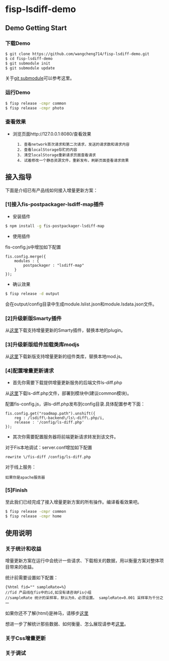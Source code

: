 fisp-lsdiff-demo
================

## Demo Getting Start

### 下载Demo

```sh
$ git clone https://github.com/wangcheng714/fisp-lsdiff-demo.git
$ cd fisp-lsdiff-demo
$ git submodule init
$ git submodule update
```

关于[git submodule](http://git-scm.com/docs/git-submodule)可以参考这里。

### 运行Demo

```sh
$ fisp release -cmpr common
$ fisp release -cmpr photo
```

### 查看效果

* 浏览页面http://127.0.0.1:8080/查看效果

        1. 查看network首次请求和第二次请求，发送的请求数和请求内容
        2. 查看localStorage存贮的内容
        3. 清空localStorage重新请求页面查看请求
        4. 试着修改一个静态资源文件，重新发布，刷新页面查看请求效果

## 接入指导

下面是介绍已有产品线如何接入增量更新方案：

### [1]接入fis-postpackager-lsdiff-map插件

* 安装插件

```sh
$ npm install -g fis-postpackager-lsdiff-map
```

* 使用插件

fis-config.js中增加如下配置

	fis.config.merge({
		modules : {
			postpackager : "lsdiff-map"
		}
	});
	
* 确认效果

```sh
$ fisp release -d output
```

会在output/config目录中生成module.lslist.json和module.lsdata.json文件。

### [2]升级新版Smarty插件

从[这里](https://github.com/wangcheng714/fis-plus-lsidff-plugin)下载支持增量更新的Smarty插件，替换本地的plugin。

### [3]升级新版组件加载类库modjs

从[这里](https://github.com/2betop/mod/mod-ls.js)下载新版支持增量更新的组件类库，替换本地mod.js。

### [4]配置增量更新请求

* 首先你需要下载提供增量更新服务的后端文件ls-diff.php

从[这里](https://github.com/wangcheng714/fis-localstorage-php-backend)下载ls-diff.php文件，部署到模块中(建议common模块)。

配置fis-config.js，讲ls-diff.php发布到config目录.具体配置参考下面：

	fis.config.get("roadmap.path").unshift({
		reg : /lsdiff\-backend\/ls\-diff\.php/i,
		release : '/config/ls-diff.php'
	});

* 其次你需要配置服务器将前端更新请求转发到该文件。

对于Fis本地调试：server.conf增加如下配置

	rewrite \/fis-diff /config/ls-diff.php
		
对于线上服务：

	如果你是apache服务器
	
### [5]Finish

至此我们已经完成了接入增量更新方案的所有操作。编译看看效果吧。

```sh
$ fisp release -cmpr common
$ fisp release -cmpr home
```


## 使用说明

### 关于统计和收益

增量更新方案在运行中会统计一些请求、下载相关的数据，用以衡量方案对整体项目带来的收益。

统计前需要设置如下配置：

    {%html fid="" sampleRate=%}
    //fid 产品线在fis中的id,如没有请咨询Fis小组
    //sampleRate 统计的采样率，默认为0，必须设置。 sampleRate=0.001 采样率为千分之一
    
如果你还不了解{html}是神马，请移步[这里](http://oak.baidu.com/docs/fis-plus/user/smarty-plugin.html#html)

想进一步了解统计那些数据、如何衡量、怎么展现请参考[这里](http://fe.baidu.com/doc/oak/docs/framework/localStorage-diff.text#统计与收益)。

### 关于Css增量更新

### 关于调试
	